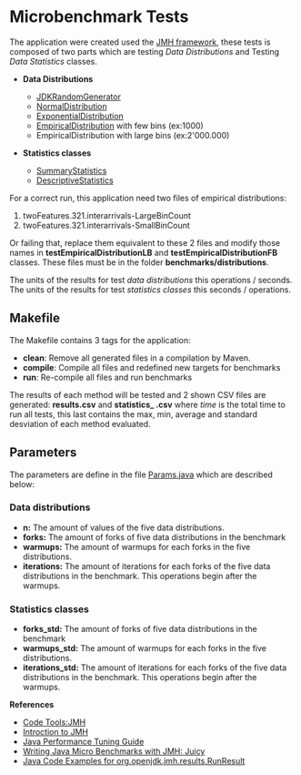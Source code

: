 # Microbenchmark Tests

The application were created used the [JMH framework](http://openjdk.java.net/projects/code-tools/jmh/), these tests is composed of two parts which are testing *Data Distributions* and Testing *Data Statistics* classes.

- **Data Distributions**
  - [JDKRandomGenerator](https://commons.apache.org/proper/commons-math/apidocs/org/apache/commons/math3/random/JDKRandomGenerator.html)
  - [NormalDistribution](http://commons.apache.org/proper/commons-math/apidocs/org/apache/commons/math3/distribution/NormalDistribution.html)
  - [ExponentialDistribution](http://commons.apache.org/proper/commons-math/apidocs/org/apache/commons/math3/distribution/ExponentialDistribution.html)
  - [EmpiricalDistribution](http://commons.apache.org/proper/commons-math/apidocs/org/apache/commons/math3/random/EmpiricalDistribution.html) with few bins (ex:1000)
  - EmpiricalDistribution with large bins (ex:2'000.000)

- **Statistics classes**
  - [SummaryStatistics](http://commons.apache.org/proper/commons-math/apidocs/org/apache/commons/math3/stat/descriptive/SummaryStatistics.html)
  - [DescriptiveStatistics](http://commons.apache.org/proper/commons-math/apidocs/org/apache/commons/math3/stat/descriptive/DescriptiveStatistics.html)

For a correct run, this application need two files of empirical distributions: 

1. twoFeatures.321.interarrivals-LargeBinCount
2. twoFeatures.321.interarrivals-SmallBinCount

Or failing that, replace them equivalent to these 2 files and modify those names in  **testEmpiricalDistributionLB** and **testEmpiricalDistributionFB** classes. These files must be in the folder **benchmarks/distributions**.

The units of the results for test *data distributions* this operations / seconds.
The units of the results for test *statistics classes* this seconds / operations.

## Makefile

The Makefile contains 3 tags for the application:
- **clean**: Remove all generated files in a compilation by Maven.
- **compile**: Compile all files and redefined new targets for benchmarks
- **run**: Re-compile all files and run benchmarks

The results of each method will be tested and 2 shown CSV files are generated:
**results.csv** and **statistics_ <time>.csv** where *time* is the total time to run all tests, this last contains the max, min, average and standard desviation of each method evaluated.

## Parameters

The parameters are define in the file [Params.java](https://github.com/cristina-abad/vrodriguez/blob/master/Issue-03-04/test/src/main/java/benchmarks/tests/Params.java) which are described below:

### Data distributions

- **n:** The amount of values of the five data distributions.
- **forks:** The amount of forks of five data distributions in the benchmark
- **warmups:** The amount of warmups for each forks in the five distributions.
- **iterations:** The amount of iterations for each forks of the five data distributions in the benchmark. This operations begin after the warmups.

### Statistics classes

- **forks_std:** The amount of forks of five data distributions in the benchmark
- **warmups_std:** The amount of warmups for each forks in the five distributions.
- **iterations_std:** The amount of iterations for each forks of the five data distributions in the benchmark. This operations begin after the warmups.

**References**
- [Code Tools:JMH](http://openjdk.java.net/projects/code-tools/jmh/)
- [Introction to JMH](http://java-performance.info/jmh/)
- [Java Performance Tuning Guide](http://java-performance.info/introduction-jmh-profilers/)
- [Writing Java Micro Benchmarks with JMH: Juicy](http://psy-lob-saw.blogspot.com/2013/04/writing-java-micro-benchmarks-with-jmh.html)
- [Java Code Examples for org.openjdk.jmh.results.RunResult](http://www.programcreek.com/java-api-examples/index.php?api=org.openjdk.jmh.results.RunResult)


